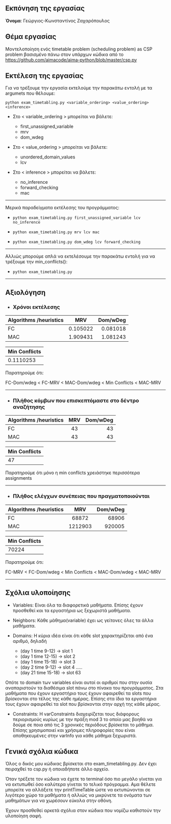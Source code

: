 ## Eκπόνηση της εργασίας
__Όνομα__: Γεώργιος-Κωνσταντίνος Ζαχαρόπουλος

## Θέμα εργασίας
Μοντελοποίηση ενός timetable problem (scheduling problem) as CSP problem βασισμένο πάνω στον υπάρχων κώδικα από το
https://github.com/aimacode/aima-python/blob/master/csp.py

## Εκτέλεση της εργασίας
Για να τρέξουμε την εργασία εκτελούμε την παρακάτω εντολή με τα argumets που θέλουμε:

`python exam_timetabling.py <variable_ordering> <value_ordering> <inference>`

* Στο < variable_ordering > μπορείται να βάλετε:
    * first_unassigned_variable
    * mrv
    * dom_wdeg

* Στο < value_ordering > μπορείται να βάλετε:
    * unordered_domain_values
    * lcv

* Στο < inference > μπορείται να βάλετε:
    * no_inference
    * forward_checking
    * mac

---
Μερικά παραδείγματα εκτέλεσης του προγράμματος:

* `python exam_timetabling.py first_unassigned_variable lcv no_inference`

* `python exam_timetabling.py mrv lcv mac`

* `python exam_timetabling.py dom_wdeg lcv forward_checking`

---

Αλλιώς μπορούμε απλά να εκτελέσουμε την παρακάτω εντολή για να τρέξουμε την min_conflicts():

* `python exam_timetabling.py`

---
## Αξιολόγηση

* ### Χρόνοι εκτέλεσης
| Algorithms /heuristics   | MRV           | Dom/wDeg |
| -------------            |:-------------:|---------:|
| FC                       | 0.105022      | 0.081018 |
| MAC                      | 1.909431      | 1.081243 |

| Min Conflicts | 
| ------------- |
| 0.1110253     |

Παρατηρούμε ότι:

FC-Dom/wdeg < FC-MRV < MAC-Dom/wdeg < Min Conflicts < MAC-MRV

----

* ### Πλήθος κόμβων που επισκεπτόμαστε στο δέντρο αναζήτησης
| Algorithms /heuristics   | MRV           | Dom/wDeg |
| -------------            |:-------------:|---------:|
| FC                       | 43            | 43       |
| MAC                      | 43            | 43       |

| Min Conflicts |
| ------------- |
|    47         |

Παρατηρούμε ότι μόνο η min conflicts χρειάστηκε περισσότερα assignments

---

* ### Πλήθος ελέγχων συνέπειας που πραγματοποιούνται
| Algorithms /heuristics   | MRV           | Dom/wDeg |
| -------------            |:-------------:|---------:|
| FC                       | 68872         | 68906    |
| MAC                      | 1212903       | 920005   |

| Min Conflicts | 
| ------------- |
|    70224      |

Παρατηρούμε ότι:

FC-MRV < FC-Dom/wdeg < Min Conflicts < MAC-Dom/wdeg <  MAC-MRV

----

## Σχόλια υλοποίησης
* Variables: Είναι όλα τα διαφορετικά μαθήματα. Επίσης έχουν προσθεθεί και τα εργαστήρια ως ξεχωριστά μαθήματα.

* Νeighbors: Κάθε μάθημα(variable) έχει ως γείτονες όλες τα άλλα μαθήματα.

* Domains: H κύρια ιδέα είναι ότι κάθε slot χαρακτηρίζεται από ένα αριθμό, δηλαδή 
    * (day 1 time 9-12) -> slot 1
    * (day 1 time 12-15) -> slot 2
    * (day 1 time 15-18) -> slot 3
    * (day 2 time 9-12) -> slot 4 .....
    * (day 21 time 15-18) -> slot 63

Οπότε το domain των variables είναι αυτοί οι αριθμοί που στην ουσία αναπαριστούν τα διαθέσιμα slot πάνω στο πίνακα του προγράμματος. Στα μαθήματα που έχουν εργαστήριο τους έχουν αφαιρεθεί τα slots που βρίσκονται στο τέλος της κάθε ημέρας. Επίσης στα ίδια τα εργαστήρια τους έχουν αφαιρεθεί τα slot που βρίσκονται στην αρχή της κάθε μέρας.

* Constraints: Η varConstraints διαχειρίζεται τους διάφορους περιορισμούς κυρίως με την πράξη mod 3 το οποίο μας βοηθά να δούμε σε ποια από τις 3 χρονικές περιόδους βρίσκεται το μάθημα. Επίσης χρησιμοποιεί και χρήσιμες πληροφορίες που είναι αποθηκευμένες στην varInfo για κάθε μάθημα ξεχωριστά.

## Γενικά σχόλια κώδικα
Όλος ο δικός μου κώδικας βρίσκεται στο exam_timetabling.py. Δεν έχει πειραχθεί το csp.py ή οποιαδήποτε άλλο αρχείο.

Όταν τρέξετε τον κώδικα να έχετε το terminal όσο πιο μεγάλο γίνεται για να εκτυπωθεί όσο καλύτερα γίνεται το τελικό πρόγραμμα. Αμα θέλετε μπορείτε να αλλάξετε την printTimeTable ώστε να εκτυπώνονται σε λιγότερο χώρο τα μαθήματα ή αλλιώς να μικρύνετε τα ονόματα των μαθημάτων για να χωρέσουν εύκολα στην οθόνη.

Έχουν προσθεθεί αρκετά σχόλια στον κώδικα που νομίζω καθιστούν την υλοποίηση σαφή.
